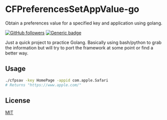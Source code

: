 # CFPreferencesSetAppValue-go
Obtain a preferences value for a specified key and application using golang.

[![GitHub followers](https://img.shields.io/github/followers/noelmom)](https://https://github.com/noelmom)
[![Generic badge](https://img.shields.io/badge/Platform-macOS-BLUE.svg)](https://shields.io/)

Just a quick project to practice Golang.  Basically using bash/python to grab the information but will try to port the framework at some point or find a better way.

## Usage
```bash
./cfpsav -key HomePage -appid com.apple.Safari
# Returns "https://www.apple.com/"
```

## License
[MIT](https://choosealicense.com/licenses/mit/)
